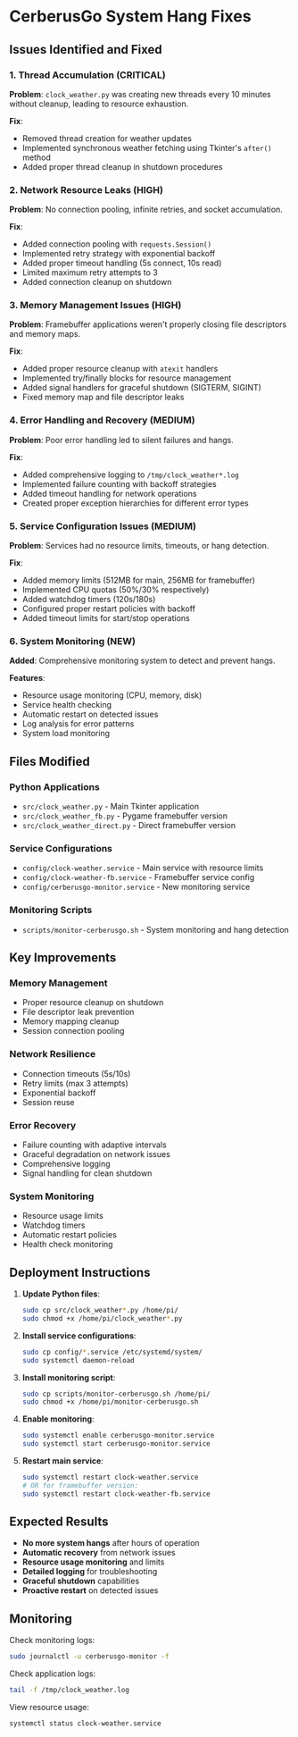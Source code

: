 # CerberusGo System Hang Fixes

## Issues Identified and Fixed

### 1. Thread Accumulation (CRITICAL)
**Problem**: `clock_weather.py` was creating new threads every 10 minutes without cleanup, leading to resource exhaustion.

**Fix**: 
- Removed thread creation for weather updates
- Implemented synchronous weather fetching using Tkinter's `after()` method
- Added proper thread cleanup in shutdown procedures

### 2. Network Resource Leaks (HIGH)
**Problem**: No connection pooling, infinite retries, and socket accumulation.

**Fix**:
- Added connection pooling with `requests.Session()`
- Implemented retry strategy with exponential backoff
- Added proper timeout handling (5s connect, 10s read)
- Limited maximum retry attempts to 3
- Added connection cleanup on shutdown

### 3. Memory Management Issues (HIGH)
**Problem**: Framebuffer applications weren't properly closing file descriptors and memory maps.

**Fix**:
- Added proper resource cleanup with `atexit` handlers
- Implemented try/finally blocks for resource management
- Added signal handlers for graceful shutdown (SIGTERM, SIGINT)
- Fixed memory map and file descriptor leaks

### 4. Error Handling and Recovery (MEDIUM)
**Problem**: Poor error handling led to silent failures and hangs.

**Fix**:
- Added comprehensive logging to `/tmp/clock_weather*.log`
- Implemented failure counting with backoff strategies
- Added timeout handling for network operations
- Created proper exception hierarchies for different error types

### 5. Service Configuration Issues (MEDIUM)
**Problem**: Services had no resource limits, timeouts, or hang detection.

**Fix**:
- Added memory limits (512MB for main, 256MB for framebuffer)
- Implemented CPU quotas (50%/30% respectively)
- Added watchdog timers (120s/180s)
- Configured proper restart policies with backoff
- Added timeout limits for start/stop operations

### 6. System Monitoring (NEW)
**Added**: Comprehensive monitoring system to detect and prevent hangs.

**Features**:
- Resource usage monitoring (CPU, memory, disk)
- Service health checking
- Automatic restart on detected issues
- Log analysis for error patterns
- System load monitoring

## Files Modified

### Python Applications
- `src/clock_weather.py` - Main Tkinter application
- `src/clock_weather_fb.py` - Pygame framebuffer version  
- `src/clock_weather_direct.py` - Direct framebuffer version

### Service Configurations
- `config/clock-weather.service` - Main service with resource limits
- `config/clock-weather-fb.service` - Framebuffer service config
- `config/cerberusgo-monitor.service` - New monitoring service

### Monitoring Scripts
- `scripts/monitor-cerberusgo.sh` - System monitoring and hang detection

## Key Improvements

### Memory Management
- Proper resource cleanup on shutdown
- File descriptor leak prevention
- Memory mapping cleanup
- Session connection pooling

### Network Resilience
- Connection timeouts (5s/10s)
- Retry limits (max 3 attempts)
- Exponential backoff
- Session reuse

### Error Recovery
- Failure counting with adaptive intervals
- Graceful degradation on network issues
- Comprehensive logging
- Signal handling for clean shutdown

### System Monitoring
- Resource usage limits
- Watchdog timers
- Automatic restart policies
- Health check monitoring

## Deployment Instructions

1. **Update Python files**:
   ```bash
   sudo cp src/clock_weather*.py /home/pi/
   sudo chmod +x /home/pi/clock_weather*.py
   ```

2. **Install service configurations**:
   ```bash
   sudo cp config/*.service /etc/systemd/system/
   sudo systemctl daemon-reload
   ```

3. **Install monitoring script**:
   ```bash
   sudo cp scripts/monitor-cerberusgo.sh /home/pi/
   sudo chmod +x /home/pi/monitor-cerberusgo.sh
   ```

4. **Enable monitoring**:
   ```bash
   sudo systemctl enable cerberusgo-monitor.service
   sudo systemctl start cerberusgo-monitor.service
   ```

5. **Restart main service**:
   ```bash
   sudo systemctl restart clock-weather.service
   # OR for framebuffer version:
   sudo systemctl restart clock-weather-fb.service
   ```

## Expected Results

- **No more system hangs** after hours of operation
- **Automatic recovery** from network issues
- **Resource usage monitoring** and limits
- **Detailed logging** for troubleshooting
- **Graceful shutdown** capabilities
- **Proactive restart** on detected issues

## Monitoring

Check monitoring logs:
```bash
sudo journalctl -u cerberusgo-monitor -f
```

Check application logs:
```bash
tail -f /tmp/clock_weather.log
```

View resource usage:
```bash
systemctl status clock-weather.service
```